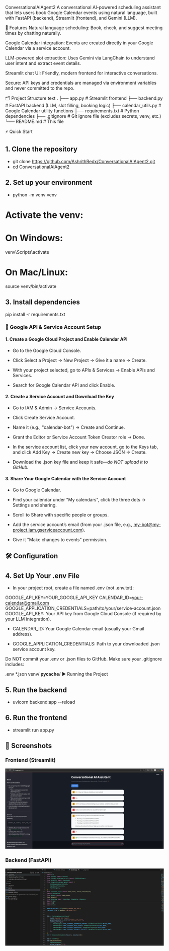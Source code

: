 ConversationalAiAgent2
A conversational AI-powered scheduling assistant that lets users book Google Calendar events using natural language, built with FastAPI (backend), Streamlit (frontend), and Gemini (LLM).

🚀 Features
Natural language scheduling: Book, check, and suggest meeting times by chatting naturally.

Google Calendar integration: Events are created directly in your Google Calendar via a service account.

LLM-powered slot extraction: Uses Gemini via LangChain to understand user intent and extract event details.

Streamlit chat UI: Friendly, modern frontend for interactive conversations.

Secure: API keys and credentials are managed via environment variables and never committed to the repo.

🗂️ Project Structure
text
.
├── app.py              # Streamlit frontend
├── backend.py          # FastAPI backend (LLM, slot filling, booking logic)
├── calendar_utils.py   # Google Calendar utility functions
├── requirements.txt    # Python dependencies
├── .gitignore          # Git ignore file (excludes secrets, venv, etc.)
└── README.md           # This file

⚡ Quick Start
## 1. Clone the repository
- git clone https://github.com/AshrithRedx/ConversationalAiAgent2.git
- cd ConversationalAiAgent2
## 2. Set up your environment
- python -m venv venv
# Activate the venv:
# On Windows:
venv\Scripts\activate
# On Mac/Linux:
source venv/bin/activate
## 3. Install dependencies
pip install -r requirements.txt
 ### 🔑 Google API & Service Account Setup
#### 1. Create a Google Cloud Project and Enable Calendar API
- Go to the Google Cloud Console.

- Click Select a Project → New Project → Give it a name → Create.

- With your project selected, go to APIs & Services → Enable APIs and Services.

- Search for Google Calendar API and click Enable.

#### 2. Create a Service Account and Download the Key
- Go to IAM & Admin → Service Accounts.

- Click Create Service Account.

- Name it (e.g., "calendar-bot") → Create and Continue.

- Grant the Editor or Service Account Token Creator role → Done.

- In the service account list, click your new account, go to the Keys tab, and click Add Key → Create new key → Choose JSON → Create.

- Download the .json key file and keep it safe—*do NOT upload it to GitHub.*

#### 3. Share Your Google Calendar with the Service Account
- Go to Google Calendar.

- Find your calendar under "My calendars", click the three dots → Settings and sharing.

- Scroll to Share with specific people or groups.

- Add the service account’s email (from your .json file, e.g., my-bot@my-project.iam.gserviceaccount.com).

- Give it "Make changes to events" permission.

 ## 🛠️ Configuration
 ## 4. Set Up Your .env File
- In your project root, create a file named .env (not .env.txt):


GOOGLE_API_KEY=YOUR_GOOGLE_API_KEY
CALENDAR_ID=your-calendar@gmail.com
GOOGLE_APPLICATION_CREDENTIALS=path/to/your/service-account.json
GOOGLE_API_KEY: Your API key from Google Cloud Console (if required by your LLM integration).

- CALENDAR_ID: Your Google Calendar email (usually your Gmail address).

- GOOGLE_APPLICATION_CREDENTIALS: Path to your downloaded .json service account key.

Do NOT commit your .env or .json files to GitHub.
Make sure your .gitignore includes:


.env
*.json
venv/
__pycache__/
▶️ Running the Project
## 5. Run the backend

- uvicorn backend:app --reload
## 6. Run the frontend

- streamlit run app.py

## 📸 Screenshots

### Frontend (Streamlit)
![Frontend Screenshot](sample1.png)

### Backend (FastAPI)
![Backend Screenshot](sample2.png)
 


